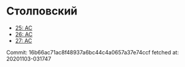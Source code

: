 # Столповский
- [25: AC](25.md)
- [26: AC](26.md)
- [27: AC](27.md)

Commit: 16b66ac71ac8f48937a6bc44c4a0657a37e74ccf
 fetched at: 20201103-031747
